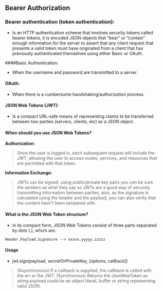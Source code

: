 ## Bearer Authorization

### Bearer authentication (token authentication):
- Is an HTTP authentication scheme that involves security tokens called bearer tokens, it is encoded JSON objects that “bear” or “contain” enough information for the server to assert that any client request that presents a valid token must have originated from a client that has previously authenticated themselves using either Basic or OAuth. 

####Basic Authentication:
- When the username and password are transmitted to a server.

#### OAuth:
- When there is a cumbersome handshaking/authorization process.

#### JSON Web Tokens (JWT):
- Is a compact URL-safe means of representing claims to be transferred between two parties (servers, clients, etc) as a JSON object.

#### When should you use JSON Web Tokens?
**Authorization:**
> Once the user is logged in, each subsequent request will include the JWT, allowing the user to access routes, services, and resources that are permitted with that token.

**Information Exchange:**
> JWTs can be signed, using public/private key pairs you can be sure the senders as what they say so JWTs are a good way of securely transmitting information between parties, also, as the signature is calculated using the header and the payload, you can also verify that the content hasn't been tampered with. 

#### What is the JSON Web Token structure?
- In its compact form, JSON Web Tokens consist of three parts separated by dots (.), which are:

`Header.Payload.Signature --> xxxxx.yyyyy.zzzzz`

#### Usage
- jwt.sign(payload, secretOrPrivateKey, [options, callback])
> (Asynchronous) If a callback is supplied, the callback is called with the err or the JWT.
> (Synchronous) Returns the JsonWebToken as string
> payload could be an object literal, buffer or string representing valid JSON.

